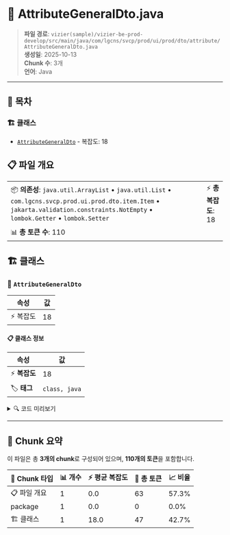# 📄 AttributeGeneralDto.java

> **파일 경로**: `vizier(sample)/vizier-be-prod-develop/src/main/java/com/lgcns/svcp/prod/ui/prod/dto/attribute/AttributeGeneralDto.java`  
> **생성일**: 2025-10-13  
> **Chunk 수**: 3개  
> **언어**: Java
---

## 📑 목차

### 🏗️ 클래스
- [`AttributeGeneralDto`](#class-attributegeneraldto) - 복잡도: 18

## 📋 파일 개요

| | |
|--|--|
| 📦 **의존성**: `java.util.ArrayList` • `java.util.List` • `com.lgcns.svcp.prod.ui.prod.dto.item.Item` • `jakarta.validation.constraints.NotEmpty` • `lombok.Getter` • `lombok.Setter` | ⚡ **총 복잡도**: 18 |
| 📊 **총 토큰 수**: 110 |  |



## 🏗️ 클래스

### <a id="class-attributegeneraldto"></a>🎯 `AttributeGeneralDto`

| 속성 | 값 |
|------|----|
| ⚡ 복잡도 | 18 |



#### 📋 클래스 정보

| 속성 | 값 |
|------|----|
| ⚡ **복잡도** | 18 || 📍 **라인 범위** | 14-14 |
| 🏷️ **태그** | `class, java` |

<details>
<summary>🔍 코드 미리보기</summary>

```java
public class AttributeGeneralDto {
	
	@NotEmpty
	private String itemCode;
	@NotEmpty
	private String itemName;
	private String useYn;
	@NotEmpty
	private String largeItemCode;
	@NotEmpty
	private String largeItemName;
	@NotEmpty
	private String middleItemCode;
	@NotEmpty
	private String middleItemName;
	private Integer sortNo;
	private List<Item> upperItems = new ArrayList<>();
	private List<Item> lowerItems = new ArrayList<>();
}...
```

**Chunk 정보**
- 🆔 **ID**: `0aaa51e227a4`
- 📍 **라인**: 14-14
- 📊 **토큰**: 47
- 🏷️ **태그**: `class, java`

</details>

---





## 🧩 Chunk 요약

이 파일은 총 **3개의 chunk**로 구성되어 있으며, **110개의 토큰**을 포함합니다.

| 🧩 Chunk 타입 | 📊 개수 | ⚡ 평균 복잡도 | 📝 총 토큰 | 📈 비율 |
|---------------|--------|-------------|----------|--------|
| 📋 파일 개요 | 1 | 0.0 | 63 | 57.3% |
| package | 1 | 0.0 | 0 | 0.0% |
| 🏗️ 클래스 | 1 | 18.0 | 47 | 42.7% |

